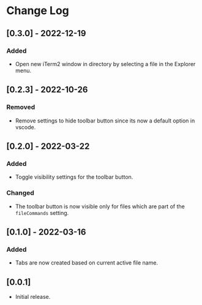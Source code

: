 # Change Log

## [0.3.0] - 2022-12-19

### Added

- Open new iTerm2 window in directory by selecting a file in the Explorer menu.

## [0.2.3] - 2022-10-26

### Removed

- Remove settings to hide toolbar button since its now a default option in vscode.

## [0.2.0] - 2022-03-22

### Added

- Toggle visibility settings for the toolbar button.

### Changed

- The toolbar button is now visible only for files which are part of the `fileCommands` setting.

## [0.1.0] - 2022-03-16

### Added

- Tabs are now created based on current active file name.

## [0.0.1]

- Initial release.
